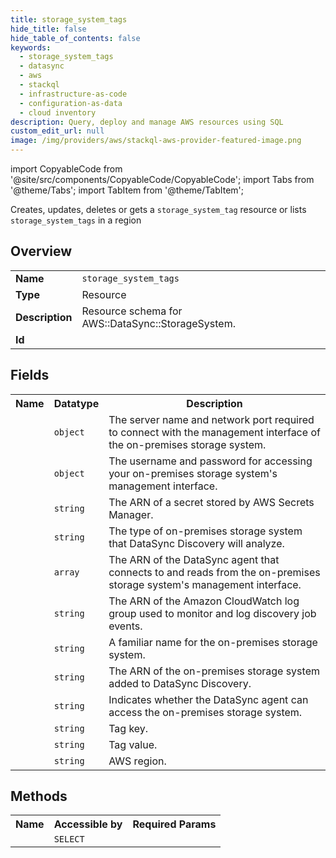 ```yaml
---
title: storage_system_tags
hide_title: false
hide_table_of_contents: false
keywords:
  - storage_system_tags
  - datasync
  - aws
  - stackql
  - infrastructure-as-code
  - configuration-as-data
  - cloud inventory
description: Query, deploy and manage AWS resources using SQL
custom_edit_url: null
image: /img/providers/aws/stackql-aws-provider-featured-image.png
---
```


import CopyableCode from '@site/src/components/CopyableCode/CopyableCode';
import Tabs from '@theme/Tabs';
import TabItem from '@theme/TabItem';

Creates, updates, deletes or gets a <code>storage_system_tag</code> resource or lists <code>storage_system_tags</code> in a region

## Overview
<table><tbody>
<tr><td><b>Name</b></td><td><code>storage_system_tags</code></td></tr>
<tr><td><b>Type</b></td><td>Resource</td></tr>
<tr><td><b>Description</b></td><td>Resource schema for AWS::DataSync::StorageSystem.</td></tr>
<tr><td><b>Id</b></td><td><CopyableCode code="aws.datasync.storage_system_tags" /></td></tr>
</tbody></table>

## Fields
<table><tbody><tr><th>Name</th><th>Datatype</th><th>Description</th></tr><tr><td><CopyableCode code="server_configuration" /></td><td><code>object</code></td><td>The server name and network port required to connect with the management interface of the on-premises storage system.</td></tr>
<tr><td><CopyableCode code="server_credentials" /></td><td><code>object</code></td><td>The username and password for accessing your on-premises storage system's management interface.</td></tr>
<tr><td><CopyableCode code="secrets_manager_arn" /></td><td><code>string</code></td><td>The ARN of a secret stored by AWS Secrets Manager.</td></tr>
<tr><td><CopyableCode code="system_type" /></td><td><code>string</code></td><td>The type of on-premises storage system that DataSync Discovery will analyze.</td></tr>
<tr><td><CopyableCode code="agent_arns" /></td><td><code>array</code></td><td>The ARN of the DataSync agent that connects to and reads from the on-premises storage system's management interface.</td></tr>
<tr><td><CopyableCode code="cloud_watch_log_group_arn" /></td><td><code>string</code></td><td>The ARN of the Amazon CloudWatch log group used to monitor and log discovery job events.</td></tr>
<tr><td><CopyableCode code="name" /></td><td><code>string</code></td><td>A familiar name for the on-premises storage system.</td></tr>
<tr><td><CopyableCode code="storage_system_arn" /></td><td><code>string</code></td><td>The ARN of the on-premises storage system added to DataSync Discovery.</td></tr>
<tr><td><CopyableCode code="connectivity_status" /></td><td><code>string</code></td><td>Indicates whether the DataSync agent can access the on-premises storage system.</td></tr>
<tr><td><CopyableCode code="tag_key" /></td><td><code>string</code></td><td>Tag key.</td></tr>
<tr><td><CopyableCode code="tag_value" /></td><td><code>string</code></td><td>Tag value.</td></tr>
<tr><td><CopyableCode code="region" /></td><td><code>string</code></td><td>AWS region.</td></tr>
</tbody></table>

## Methods

<table><tbody>
  <tr>
    <th>Name</th>
    <th>Accessible by</th>
    <th>Required Params</th>
  </tr>
  <tr>
    <td><CopyableCode code="view" /></td>
    <td><code>SELECT</code></td>
    <td><CopyableCode code="region" /></td>
  </tr>
</tbody></table>








